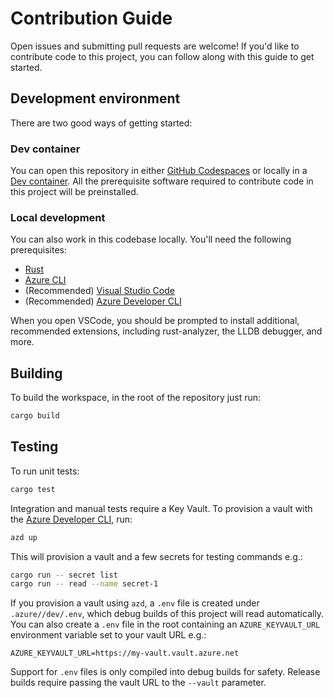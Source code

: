 # Contribution Guide

Open issues and submitting pull requests are welcome!
If you'd like to contribute code to this project, you can follow along with this guide to get started.

## Development environment

There are two good ways of getting started:

### Dev container

You can open this repository in either [GitHub Codespaces] or locally in a [Dev container].
All the prerequisite software required to contribute code in this project will be preinstalled.

### Local development

You can also work in this codebase locally. You'll need the following prerequisites:

* [Rust]
* [Azure CLI]
* (Recommended) [Visual Studio Code]
* (Recommended) [Azure Developer CLI]

When you open VSCode, you should be prompted to install additional, recommended extensions,
including rust-analyzer, the LLDB debugger, and more.

## Building

To build the workspace, in the root of the repository just run:

```bash
cargo build
```

## Testing

To run unit tests:

```bash
cargo test
```

Integration and manual tests require a Key Vault. To provision a vault with the [Azure Developer CLI], run:

```bash
azd up
```

This will provision a vault and a few secrets for testing commands e.g.:

```bash
cargo run -- secret list
cargo run -- read --name secret-1
```

If you provision a vault using `azd`, a `.env` file is created under `.azure//dev/.env`, which debug builds
of this project will read automatically. You can also create a `.env` file in the root containing
an `AZURE_KEYVAULT_URL` environment variable set to your vault URL e.g.:

```text
AZURE_KEYVAULT_URL=https://my-vault.vault.azure.net
```

Support for `.env` files is only compiled into debug builds for safety. Release builds require passing the vault URL
to the `--vault` parameter.

[Azure CLI]: https://learn.microsoft.com/cli/azure/
[Azure Developer CLI]: https://learn.microsoft.com/azure/developer/azure-developer-cli/install-azd
[Dev container]: https://code.visualstudio.com/docs/devcontainers/create-dev-container
[GitHub Codespaces]: https://github.com/features/codespaces
[Rust]: https://www.rust-lang.org
[Visual Studio Code]: https://code.visualstudio.com
